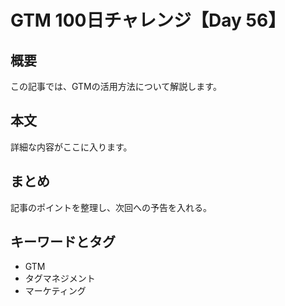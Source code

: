 # GTM 100日チャレンジ【Day 56】

## 概要
この記事では、GTMの活用方法について解説します。

## 本文
詳細な内容がここに入ります。

## まとめ
記事のポイントを整理し、次回への予告を入れる。

## キーワードとタグ
- GTM
- タグマネジメント
- マーケティング

